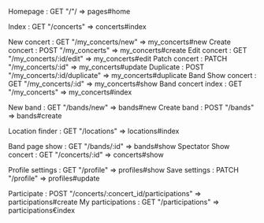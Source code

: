 Homepage :               GET "/"/ => pages#home

Index :                  GET "/concerts" => concerts#index

New concert :            GET "/my_concerts/new" => my_concerts#new
Create concert :         POST "/my_concerts" => my_concerts#create
Edit concert :           GET "/my_concerts/:id/edit" => my_concerts#edit
Patch concert :          PATCH "/my_concerts/:id" => my_concerts#update
Duplicate :              POST "/my_concerts/:id/duplicate" => my_concerts#duplicate
Band Show concert :      GET "/my_concerts/:id" => my_concerts#show
Band concert index :     GET "/my_concerts" => my_concerts#index

New band :               GET "/bands/new" => bands#new
Create band :            POST "/bands" => bands#create

Location finder :        GET "/locations" => locations#index

Band page show :         GET "/bands/:id" => bands#show
Spectator Show concert : GET "/concerts/:id" => concerts#show

Profile settings :       GET "/profile" => profiles#show
Save settings :          PATCH "/profile" => profiles#update

Participate :            POST "/concerts/:concert_id/participations" => participations#create
My participations :      GET "/participations" => participations€index
